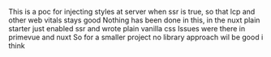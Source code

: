 This is a poc for injecting styles at server when ssr is true, so that lcp and other web vitals stays good
Nothing has been done in this, in the nuxt plain starter just enabled ssr and wrote plain vanilla css
Issues were there in primevue and nuxt
So for a smaller project no library approach wil be good i think